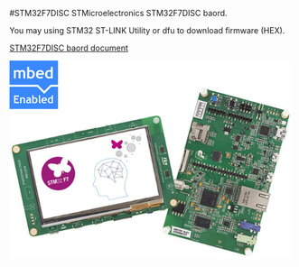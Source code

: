 #STM32F7DISC
STMicroelectronics STM32F7DISC baord.

You may using STM32 ST-LINK Utility or dfu to download firmware (HEX).

[STM32F7DISC baord document](http://www.st.com/en/evaluation-tools/32f746gdiscovery.html)

![STM32F7DISC](en.stm32f746g-disco.jpg)

